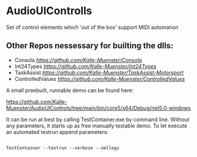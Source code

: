 # AudioUIControlls
Set of control elements which 'out of the box' support MIDI automation


## Other Repos nessessary for builting the dlls:

- Consola *https://github.com/Kalle-Muenster/Consola*
- Int24Types *https://github.com/Kalle-Muenster/Int24Types*
- TaskAssist *https://github.com/Kalle-Muenster/TaskAssist-Motorsport*
- ControlledValues *https://github.com/Kalle-Muenster/ControlledValues*


A small preebuilt, runnable demo can be found here:

https://github.com/Kalle-Muenster/AudioUIControls/tree/main/bin/core5/x64/Debug/net5.0-windows

It can be run at best by calling TestContainer.exe by command line. Without any parameters, it
starts up as free manually testable demo. To let execute an automated testrun append parameters:

<code>
TestContainer --testrun --verbose --xmllogs 
<code>
